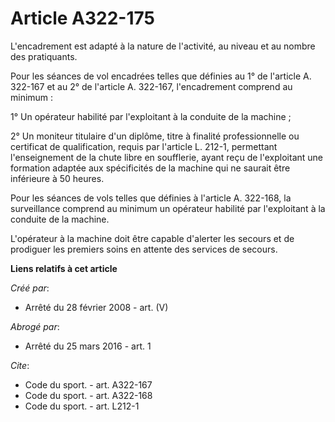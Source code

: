 # Article A322-175

L'encadrement est adapté à la nature de l'activité, au niveau et au nombre des pratiquants. 

Pour les séances de vol encadrées telles que définies au 1° de l'article A. 322-167 et au 2° de l'article A. 322-167,
l'encadrement comprend au minimum : 

1° Un opérateur habilité par l'exploitant à la conduite de la machine ; 

2° Un moniteur titulaire d'un diplôme, titre à finalité professionnelle ou certificat de qualification, requis par l'article
L. 212-1, permettant l'enseignement de la chute libre en soufflerie, ayant reçu de l'exploitant une formation adaptée aux
spécificités de la machine qui ne saurait être inférieure à 50 heures. 

Pour les séances de vols telles que définies à l'article A. 322-168, la surveillance comprend au minimum un opérateur
habilité par l'exploitant à la conduite de la machine.

L'opérateur à la machine doit être capable d'alerter les secours et de prodiguer les premiers soins en attente des services
de secours.

**Liens relatifs à cet article**

_Créé par_:

  - Arrêté du 28 février 2008 - art. (V)

_Abrogé par_:

  - Arrêté du 25 mars 2016 - art. 1

_Cite_:

  - Code du sport. - art. A322-167
  - Code du sport. - art. A322-168
  - Code du sport. - art. L212-1
